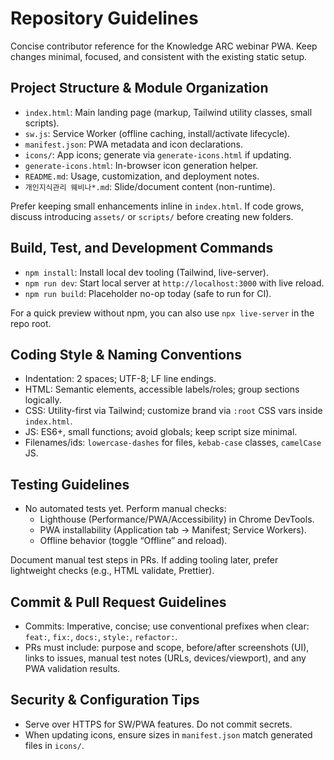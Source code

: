 # Repository Guidelines

Concise contributor reference for the Knowledge ARC webinar PWA. Keep changes minimal, focused, and consistent with the existing static setup.

## Project Structure & Module Organization
- `index.html`: Main landing page (markup, Tailwind utility classes, small scripts).
- `sw.js`: Service Worker (offline caching, install/activate lifecycle).
- `manifest.json`: PWA metadata and icon declarations.
- `icons/`: App icons; generate via `generate-icons.html` if updating.
- `generate-icons.html`: In-browser icon generation helper.
- `README.md`: Usage, customization, and deployment notes.
- `개인지식관리 웨비나*.md`: Slide/document content (non-runtime).

Prefer keeping small enhancements inline in `index.html`. If code grows, discuss introducing `assets/` or `scripts/` before creating new folders.

## Build, Test, and Development Commands
- `npm install`: Install local dev tooling (Tailwind, live-server).
- `npm run dev`: Start local server at `http://localhost:3000` with live reload.
- `npm run build`: Placeholder no-op today (safe to run for CI).

For a quick preview without npm, you can also use `npx live-server` in the repo root.

## Coding Style & Naming Conventions
- Indentation: 2 spaces; UTF-8; LF line endings.
- HTML: Semantic elements, accessible labels/roles; group sections logically.
- CSS: Utility-first via Tailwind; customize brand via `:root` CSS vars inside `index.html`.
- JS: ES6+, small functions; avoid globals; keep script size minimal.
- Filenames/ids: `lowercase-dashes` for files, `kebab-case` classes, `camelCase` JS.

## Testing Guidelines
- No automated tests yet. Perform manual checks:
  - Lighthouse (Performance/PWA/Accessibility) in Chrome DevTools.
  - PWA installability (Application tab → Manifest; Service Workers).
  - Offline behavior (toggle “Offline” and reload).

Document manual test steps in PRs. If adding tooling later, prefer lightweight checks (e.g., HTML validate, Prettier).

## Commit & Pull Request Guidelines
- Commits: Imperative, concise; use conventional prefixes when clear: `feat:`, `fix:`, `docs:`, `style:`, `refactor:`.
- PRs must include: purpose and scope, before/after screenshots (UI), links to issues, manual test notes (URLs, devices/viewport), and any PWA validation results.

## Security & Configuration Tips
- Serve over HTTPS for SW/PWA features. Do not commit secrets.
- When updating icons, ensure sizes in `manifest.json` match generated files in `icons/`.
